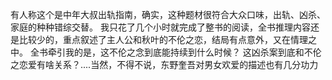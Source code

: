 有人称这个是中年大叔出轨指南，确实，这种题材很符合大众口味，出轨、凶杀、家庭的种种错综交替。
我只花了几个小时就完成了整书的阅读，全书推理内容还是比较少的，重点叙述了主人公和秋叶的不伦之恋，结局有点意外，又在情理之中。
全书牵引我的是，这不伦之念到底能持续到什么时候？ 这凶杀案到底和不伦之恋爱有啥关系？....当然，不得不说，东野奎吾对男女欢爱的描述也有几分功力
